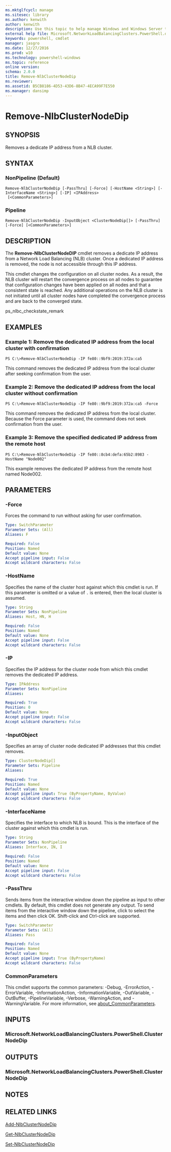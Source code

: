 ```yaml
---
ms.mktglfcycl: manage
ms.sitesec: library
ms.author: kenwith
author: kenwith
description: Use this topic to help manage Windows and Windows Server technologies with Windows PowerShell.
external help file: Microsoft.NetworkLoadBalancingClusters.PowerShell.dll-Help.xml
keywords: powershell, cmdlet
manager: jasgro
ms.date: 12/27/2016
ms.prod: w10
ms.technology: powershell-windows
ms.topic: reference
online version: 
schema: 2.0.0
title: Remove-NlbClusterNodeDip
ms.reviewer:
ms.assetid: B5CB8186-4D53-43D6-8B47-4ECA99F7E550
ms.manager: dansimp
---
```


# Remove-NlbClusterNodeDip

## SYNOPSIS
Removes a dedicate IP address from a NLB cluster.

## SYNTAX

### NonPipeline (Default)
```
Remove-NlbClusterNodeDip [-PassThru] [-Force] [-HostName <String>] [-InterfaceName <String>] [-IP] <IPAddress>
 [<CommonParameters>]
```

### Pipeline
```
Remove-NlbClusterNodeDip -InputObject <ClusterNodeDip[]> [-PassThru] [-Force] [<CommonParameters>]
```

## DESCRIPTION
The **Remove-NlbClusterNodeDIP** cmdlet removes a dedicate IP address from a Network Load Balancing (NLB) cluster.
Once a dedicated IP address is removed, the node is not accessible through this IP address.

This cmdlet changes the configuration on all cluster nodes.
As a result, the NLB cluster will restart the convergence process on all nodes to guarantee that configuration changes have been applied on all nodes and that a consistent state is reached.
Any additional operations on the NLB cluster is not initiated until all cluster nodes have completed the convergence process and are back to the converged state.

ps_nlbc_checkstate_remark

## EXAMPLES

### Example 1: Remove the dedicated IP address from the local cluster with confirmation
```
PS C:\>Remove-NlbClusterNodeDip -IP fe80::9bf9:2019:372a:ca5
```

This command removes the dedicated IP address from the local cluster after seeking confirmation from the user.

### Example 2: Remove the dedicated IP address from the local cluster without confirmation
```
PS C:\>Remove-NlbClusterNodeDip -IP fe80::9bf9:2019:372a:ca5 -Force
```

This command removes the dedicated IP address from the local cluster.
Because the Force parameter is used, the command does not seek confirmation from the user.

### Example 3: Remove the specified dedicated IP address from the remote host
```
PS C:\>Remove-NlbClusterNodeDip -IP fe80::8cb4:defa:65b2:8983 -HostName "Node002"
```

This example removes the dedicated IP address from the remote host named Node002.

## PARAMETERS

### -Force
Forces the command to run without asking for user confirmation.

```yaml
Type: SwitchParameter
Parameter Sets: (All)
Aliases: F

Required: False
Position: Named
Default value: None
Accept pipeline input: False
Accept wildcard characters: False
```

### -HostName
Specifies the name of the cluster host against which this cmdlet is run.
If this parameter is omitted or a value of `.` is entered, then the local cluster is assumed.

```yaml
Type: String
Parameter Sets: NonPipeline
Aliases: Host, HN, H

Required: False
Position: Named
Default value: None
Accept pipeline input: False
Accept wildcard characters: False
```

### -IP
Specifies the IP address for the cluster node from which this cmdlet removes the dedicated IP address.

```yaml
Type: IPAddress
Parameter Sets: NonPipeline
Aliases: 

Required: True
Position: 0
Default value: None
Accept pipeline input: False
Accept wildcard characters: False
```

### -InputObject
Specifies an array of cluster node dedicated IP addresses that this cmdlet removes.

```yaml
Type: ClusterNodeDip[]
Parameter Sets: Pipeline
Aliases: 

Required: True
Position: Named
Default value: None
Accept pipeline input: True (ByPropertyName, ByValue)
Accept wildcard characters: False
```

### -InterfaceName
Specifies the interface to which NLB is bound.
This is the interface of the cluster against which this cmdlet is run.

```yaml
Type: String
Parameter Sets: NonPipeline
Aliases: Interface, IN, I

Required: False
Position: Named
Default value: None
Accept pipeline input: False
Accept wildcard characters: False
```

### -PassThru
Sends items from the interactive window down the pipeline as input to other cmdlets.
By default, this cmdlet does not generate any output. 
To send items from the interactive window down the pipeline, click to select the items and then click OK.
Shift-click and Ctrl-click are supported.

```yaml
Type: SwitchParameter
Parameter Sets: (All)
Aliases: Pass

Required: False
Position: Named
Default value: None
Accept pipeline input: True (ByPropertyName)
Accept wildcard characters: False
```

### CommonParameters
This cmdlet supports the common parameters: -Debug, -ErrorAction, -ErrorVariable, -InformationAction, -InformationVariable, -OutVariable, -OutBuffer, -PipelineVariable, -Verbose, -WarningAction, and -WarningVariable. For more information, see [about_CommonParameters](http://go.microsoft.com/fwlink/?LinkID=113216).

## INPUTS

### Microsoft.NetworkLoadBalancingClusters.PowerShell.ClusterNodeDip

## OUTPUTS

### Microsoft.NetworkLoadBalancingClusters.PowerShell.ClusterNodeDip

## NOTES

## RELATED LINKS

[Add-NlbClusterNodeDip](./Add-NlbClusterNodeDip.md)

[Get-NlbClusterNodeDip](./Get-NlbClusterNodeDip.md)

[Set-NlbClusterNodeDip](./Set-NlbClusterNodeDip.md)


